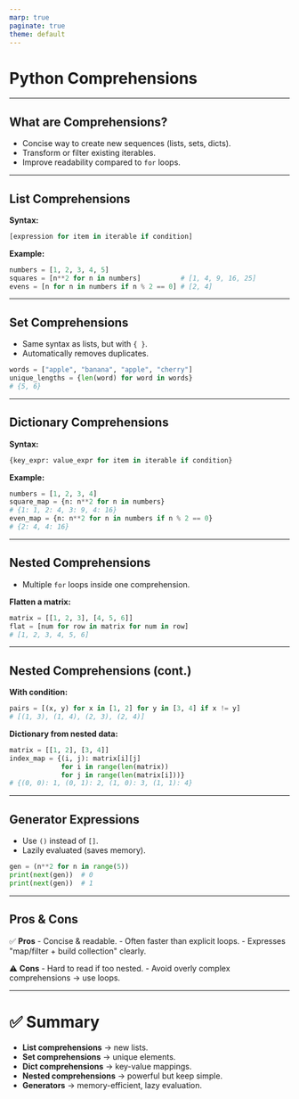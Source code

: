 ```yaml
---
marp: true
paginate: true
theme: default
---
```


# Python Comprehensions

------------------------------------------------------------------------

## What are Comprehensions?

-   Concise way to create new sequences (lists, sets, dicts).
-   Transform or filter existing iterables.
-   Improve readability compared to `for` loops.

------------------------------------------------------------------------

## List Comprehensions

**Syntax:**

``` python
[expression for item in iterable if condition]
```

**Example:**

``` python
numbers = [1, 2, 3, 4, 5]
squares = [n**2 for n in numbers]          # [1, 4, 9, 16, 25]
evens = [n for n in numbers if n % 2 == 0] # [2, 4]
```

------------------------------------------------------------------------

## Set Comprehensions

-   Same syntax as lists, but with `{ }`.
-   Automatically removes duplicates.

``` python
words = ["apple", "banana", "apple", "cherry"]
unique_lengths = {len(word) for word in words}
# {5, 6}
```

------------------------------------------------------------------------

## Dictionary Comprehensions

**Syntax:**

``` python
{key_expr: value_expr for item in iterable if condition}
```

**Example:**

``` python
numbers = [1, 2, 3, 4]
square_map = {n: n**2 for n in numbers}
# {1: 1, 2: 4, 3: 9, 4: 16}
even_map = {n: n**2 for n in numbers if n % 2 == 0}
# {2: 4, 4: 16}
```

------------------------------------------------------------------------

## Nested Comprehensions

-   Multiple `for` loops inside one comprehension.

**Flatten a matrix:**

``` python
matrix = [[1, 2, 3], [4, 5, 6]]
flat = [num for row in matrix for num in row]
# [1, 2, 3, 4, 5, 6]
```

------------------------------------------------------------------------

## Nested Comprehensions (cont.)

**With condition:**

``` python
pairs = [(x, y) for x in [1, 2] for y in [3, 4] if x != y]
# [(1, 3), (1, 4), (2, 3), (2, 4)]
```

**Dictionary from nested data:**

``` python
matrix = [[1, 2], [3, 4]]
index_map = {(i, j): matrix[i][j]
             for i in range(len(matrix))
             for j in range(len(matrix[i]))}
# {(0, 0): 1, (0, 1): 2, (1, 0): 3, (1, 1): 4}
```

------------------------------------------------------------------------

## Generator Expressions

-   Use `()` instead of `[]`.
-   Lazily evaluated (saves memory).

``` python
gen = (n**2 for n in range(5))
print(next(gen))  # 0
print(next(gen))  # 1
```

------------------------------------------------------------------------

## Pros & Cons

✅ **Pros** - Concise & readable. - Often faster than explicit loops. -
Expresses "map/filter + build collection" clearly.

⚠️ **Cons** - Hard to read if too nested. - Avoid overly complex
comprehensions → use loops.

------------------------------------------------------------------------

# ✅ Summary

-   **List comprehensions** → new lists.
-   **Set comprehensions** → unique elements.
-   **Dict comprehensions** → key-value mappings.
-   **Nested comprehensions** → powerful but keep simple.
-   **Generators** → memory-efficient, lazy evaluation.
